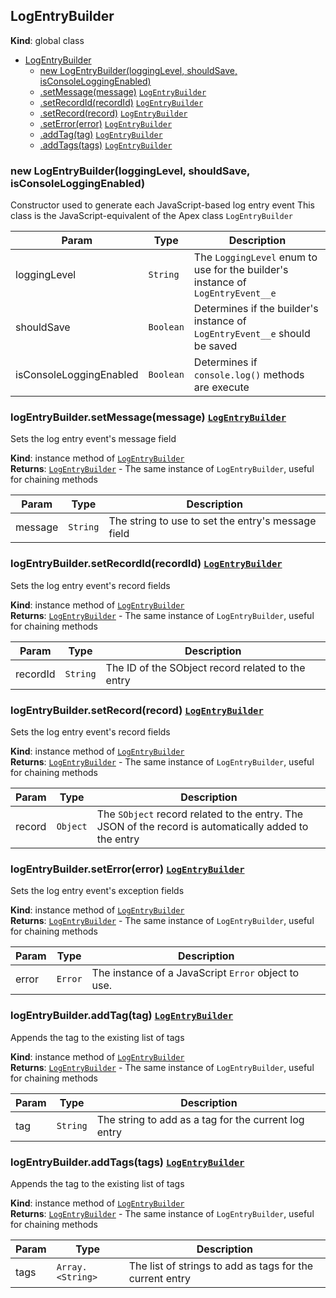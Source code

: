 <a name="LogEntryBuilder"></a>

## LogEntryBuilder

**Kind**: global class

-   [LogEntryBuilder](#LogEntryBuilder)
    -   [new LogEntryBuilder(loggingLevel, shouldSave, isConsoleLoggingEnabled)](#new_LogEntryBuilder_new)
    -   [.setMessage(message)](#LogEntryBuilder+setMessage) [<code>LogEntryBuilder</code>](#LogEntryBuilder)
    -   [.setRecordId(recordId)](#LogEntryBuilder+setRecordId) [<code>LogEntryBuilder</code>](#LogEntryBuilder)
    -   [.setRecord(record)](#LogEntryBuilder+setRecord) [<code>LogEntryBuilder</code>](#LogEntryBuilder)
    -   [.setError(error)](#LogEntryBuilder+setError) [<code>LogEntryBuilder</code>](#LogEntryBuilder)
    -   [.addTag(tag)](#LogEntryBuilder+addTag) [<code>LogEntryBuilder</code>](#LogEntryBuilder)
    -   [.addTags(tags)](#LogEntryBuilder+addTags) [<code>LogEntryBuilder</code>](#LogEntryBuilder)

<a name="new_LogEntryBuilder_new"></a>

### new LogEntryBuilder(loggingLevel, shouldSave, isConsoleLoggingEnabled)

Constructor used to generate each JavaScript-based log entry event
This class is the JavaScript-equivalent of the Apex class `LogEntryBuilder`

| Param                   | Type                 | Description                                                                     |
| ----------------------- | -------------------- | ------------------------------------------------------------------------------- |
| loggingLevel            | <code>String</code>  | The `LoggingLevel` enum to use for the builder's instance of `LogEntryEvent__e` |
| shouldSave              | <code>Boolean</code> | Determines if the builder's instance of `LogEntryEvent__e` should be saved      |
| isConsoleLoggingEnabled | <code>Boolean</code> | Determines if `console.log()` methods are execute                               |

<a name="LogEntryBuilder+setMessage"></a>

### logEntryBuilder.setMessage(message) [<code>LogEntryBuilder</code>](#LogEntryBuilder)

Sets the log entry event's message field

**Kind**: instance method of [<code>LogEntryBuilder</code>](#LogEntryBuilder)  
**Returns**: [<code>LogEntryBuilder</code>](#LogEntryBuilder) - The same instance of `LogEntryBuilder`, useful for chaining methods

| Param   | Type                | Description                                        |
| ------- | ------------------- | -------------------------------------------------- |
| message | <code>String</code> | The string to use to set the entry's message field |

<a name="LogEntryBuilder+setRecordId"></a>

### logEntryBuilder.setRecordId(recordId) [<code>LogEntryBuilder</code>](#LogEntryBuilder)

Sets the log entry event's record fields

**Kind**: instance method of [<code>LogEntryBuilder</code>](#LogEntryBuilder)  
**Returns**: [<code>LogEntryBuilder</code>](#LogEntryBuilder) - The same instance of `LogEntryBuilder`, useful for chaining methods

| Param    | Type                | Description                                       |
| -------- | ------------------- | ------------------------------------------------- |
| recordId | <code>String</code> | The ID of the SObject record related to the entry |

<a name="LogEntryBuilder+setRecord"></a>

### logEntryBuilder.setRecord(record) [<code>LogEntryBuilder</code>](#LogEntryBuilder)

Sets the log entry event's record fields

**Kind**: instance method of [<code>LogEntryBuilder</code>](#LogEntryBuilder)  
**Returns**: [<code>LogEntryBuilder</code>](#LogEntryBuilder) - The same instance of `LogEntryBuilder`, useful for chaining methods

| Param  | Type                | Description                                                                                           |
| ------ | ------------------- | ----------------------------------------------------------------------------------------------------- |
| record | <code>Object</code> | The `SObject` record related to the entry. The JSON of the record is automatically added to the entry |

<a name="LogEntryBuilder+setError"></a>

### logEntryBuilder.setError(error) [<code>LogEntryBuilder</code>](#LogEntryBuilder)

Sets the log entry event's exception fields

**Kind**: instance method of [<code>LogEntryBuilder</code>](#LogEntryBuilder)  
**Returns**: [<code>LogEntryBuilder</code>](#LogEntryBuilder) - The same instance of `LogEntryBuilder`, useful for chaining methods

| Param | Type               | Description                                         |
| ----- | ------------------ | --------------------------------------------------- |
| error | <code>Error</code> | The instance of a JavaScript `Error` object to use. |

<a name="LogEntryBuilder+addTag"></a>

### logEntryBuilder.addTag(tag) [<code>LogEntryBuilder</code>](#LogEntryBuilder)

Appends the tag to the existing list of tags

**Kind**: instance method of [<code>LogEntryBuilder</code>](#LogEntryBuilder)  
**Returns**: [<code>LogEntryBuilder</code>](#LogEntryBuilder) - The same instance of `LogEntryBuilder`, useful for chaining methods

| Param | Type                | Description                                          |
| ----- | ------------------- | ---------------------------------------------------- |
| tag   | <code>String</code> | The string to add as a tag for the current log entry |

<a name="LogEntryBuilder+addTags"></a>

### logEntryBuilder.addTags(tags) [<code>LogEntryBuilder</code>](#LogEntryBuilder)

Appends the tag to the existing list of tags

**Kind**: instance method of [<code>LogEntryBuilder</code>](#LogEntryBuilder)  
**Returns**: [<code>LogEntryBuilder</code>](#LogEntryBuilder) - The same instance of `LogEntryBuilder`, useful for chaining methods

| Param | Type                              | Description                                              |
| ----- | --------------------------------- | -------------------------------------------------------- |
| tags  | <code>Array.&lt;String&gt;</code> | The list of strings to add as tags for the current entry |
